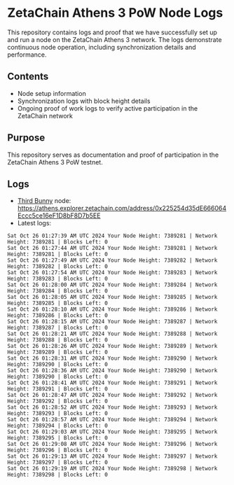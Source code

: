 # ZetaChain Athens 3 PoW Node Logs
This repository contains logs and proof that we have successfully set up and run a node on the ZetaChain Athens 3 network. The logs demonstrate continuous node operation, including synchronization details and performance.

## Contents
- Node setup information
- Synchronization logs with block height details
- Ongoing proof of work logs to verify active participation in the ZetaChain network

## Purpose
This repository serves as documentation and proof of participation in the ZetaChain Athens 3 PoW testnet.

## Logs

- [Third Bunny](https://thirdbunny.xyz/) node: https://athens.explorer.zetachain.com/address/0x225254d35dE666064Eccc5ce16eF1D8bF8D7b5EE
- Latest logs:
```
Sat Oct 26 01:27:39 AM UTC 2024 Your Node Height: 7389281 | Network Height: 7389281 | Blocks Left: 0
Sat Oct 26 01:27:44 AM UTC 2024 Your Node Height: 7389281 | Network Height: 7389281 | Blocks Left: 0
Sat Oct 26 01:27:49 AM UTC 2024 Your Node Height: 7389282 | Network Height: 7389282 | Blocks Left: 0
Sat Oct 26 01:27:54 AM UTC 2024 Your Node Height: 7389283 | Network Height: 7389283 | Blocks Left: 0
Sat Oct 26 01:28:00 AM UTC 2024 Your Node Height: 7389284 | Network Height: 7389284 | Blocks Left: 0
Sat Oct 26 01:28:05 AM UTC 2024 Your Node Height: 7389285 | Network Height: 7389285 | Blocks Left: 0
Sat Oct 26 01:28:10 AM UTC 2024 Your Node Height: 7389286 | Network Height: 7389286 | Blocks Left: 0
Sat Oct 26 01:28:15 AM UTC 2024 Your Node Height: 7389287 | Network Height: 7389287 | Blocks Left: 0
Sat Oct 26 01:28:21 AM UTC 2024 Your Node Height: 7389288 | Network Height: 7389288 | Blocks Left: 0
Sat Oct 26 01:28:26 AM UTC 2024 Your Node Height: 7389289 | Network Height: 7389289 | Blocks Left: 0
Sat Oct 26 01:28:31 AM UTC 2024 Your Node Height: 7389290 | Network Height: 7389290 | Blocks Left: 0
Sat Oct 26 01:28:36 AM UTC 2024 Your Node Height: 7389290 | Network Height: 7389290 | Blocks Left: 0
Sat Oct 26 01:28:41 AM UTC 2024 Your Node Height: 7389291 | Network Height: 7389291 | Blocks Left: 0
Sat Oct 26 01:28:47 AM UTC 2024 Your Node Height: 7389292 | Network Height: 7389292 | Blocks Left: 0
Sat Oct 26 01:28:52 AM UTC 2024 Your Node Height: 7389293 | Network Height: 7389293 | Blocks Left: 0
Sat Oct 26 01:28:57 AM UTC 2024 Your Node Height: 7389294 | Network Height: 7389294 | Blocks Left: 0
Sat Oct 26 01:29:03 AM UTC 2024 Your Node Height: 7389295 | Network Height: 7389295 | Blocks Left: 0
Sat Oct 26 01:29:08 AM UTC 2024 Your Node Height: 7389296 | Network Height: 7389296 | Blocks Left: 0
Sat Oct 26 01:29:13 AM UTC 2024 Your Node Height: 7389297 | Network Height: 7389297 | Blocks Left: 0
Sat Oct 26 01:29:19 AM UTC 2024 Your Node Height: 7389298 | Network Height: 7389298 | Blocks Left: 0
```
